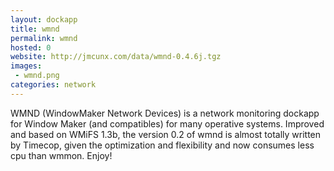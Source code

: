 ```yaml
---
layout: dockapp
title: wmnd
permalink: wmnd
hosted: 0
website: http://jmcunx.com/data/wmnd-0.4.6j.tgz
images:
 - wmnd.png
categories: network
---
```

WMND (WindowMaker Network Devices) is a network monitoring
dockapp for Window Maker (and compatibles) for many operative systems.
Improved and based on WMiFS 1.3b, the version 0.2 of wmnd is almost
totally written by Timecop, given the optimization and flexibility and
now consumes less cpu than wmmon. Enjoy!
